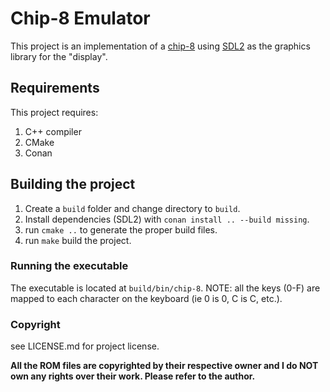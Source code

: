 # Chip-8 Emulator

This project is an implementation of a [chip-8](https://en.wikipedia.org/wiki/CHIP-8) using [SDL2](https://www.libsdl.org/) as the graphics library for the "display".

## Requirements

This project requires:

1. C++ compiler
2. CMake
3. Conan

## Building the project

1. Create a `build` folder and change directory to `build`.
2. Install dependencies (SDL2) with `conan install .. --build missing`.
3. run `cmake ..` to generate the proper build files.
4. run `make` build the project.

### Running the executable

The executable is located at `build/bin/chip-8`.
NOTE: all the keys (0-F) are mapped to each character on the keyboard (ie 0 is 0, C is C, etc.).

### Copyright

see LICENSE.md for project license.

**All the ROM files are copyrighted by their respective owner and I do NOT own any rights over their work. Please refer to the author.**
